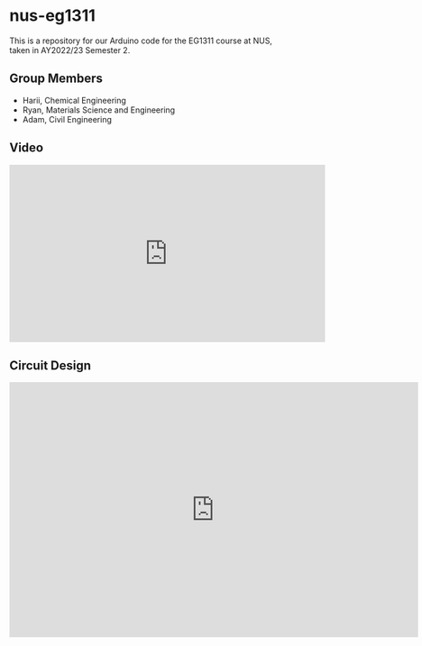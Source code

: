 # nus-eg1311

This is a repository for our Arduino code for the EG1311 course at NUS, taken in AY2022/23 Semester 2.

## Group Members

-   Harii, Chemical Engineering
-   Ryan, Materials Science and Engineering
-   Adam, Civil Engineering

## Video

<iframe width="560" height="315" src="https://img.youtube.com/vi/uCbqcYAOKRg/0.jpg)](https://www.youtube.com/watch?v=uCbqcYAOKRg&ab_channel=HelloThere" frameborder="0" allow="accelerometer; autoplay; encrypted-media; gyroscope; picture-in-picture" allowfullscreen></iframe>

## Circuit Design

<iframe width="725" height="453" src="https://www.tinkercad.com/embed/cQuYn9oU6fQ" frameborder="0" marginwidth="0" marginheight="0" scrolling="no"></iframe>
